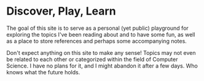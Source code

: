 # Discover, Play, Learn

The goal of this site is to serve as a personal (yet public) playground for exploring the topics I've been reading about and to have some fun, as well as a place to store references and perhaps some accompanying notes.

Don't expect anything on this site to make any sense! Topics may not even be related to each other or categorized within the field of Computer Science. I have no plans for it, and I might abandon it after a few days. Who knows what the future holds.
